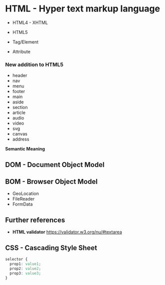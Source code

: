 # HTML - Hyper text markup language
- HTML4 - XHTML
- HTML5

- Tag/Element
- Attribute

### New addition to HTML5
- header
- nav
- menu
- footer
- main
- aside
- section
- article
- audio
- video
- svg
- canvas
- address

**Semantic Meaning**

## DOM - Document Object Model

## BOM - Browser Object Model
- GeoLocation
- FileReader
- FormData

## Further references
- **HTML validator** https://validator.w3.org/nu/#textarea


## CSS - Cascading Style Sheet
```css
selector {
  prop1: value1;
  prop2: value2;
  prop3: value3;
}
```
